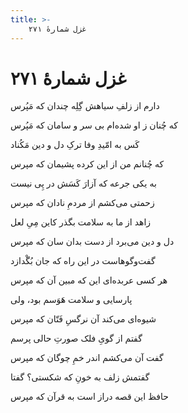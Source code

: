 ```yaml
---
title: >-
    غزل شمارهٔ ۲۷۱
---
```

# غزل شمارهٔ ۲۷۱

<div class="b" id="bn1"><div class="m1"><p>دارم از زلفِ سیاهش گِلِه چندان که مَپُرس</p></div>
<div class="m2"><p>که چُنان ز او شده‌ام بی سر و سامان که مَپُرس</p></div></div>
<div class="b" id="bn2"><div class="m1"><p>کَس به امّیدِ وفا ترکِ دل و دین مَکُناد</p></div>
<div class="m2"><p>که چُنانم من از این کرده پشیمان که مپرس</p></div></div>
<div class="b" id="bn3"><div class="m1"><p>به یکی جرعه که آزارَ کَسَش در پِی نیست</p></div>
<div class="m2"><p>زحمتی می‌کشم از مردمِ نادان که مپرس</p></div></div>
<div class="b" id="bn4"><div class="m1"><p>زاهد از ما به سلامت بگذر کاین مِیِ لعل</p></div>
<div class="m2"><p>دل و دین می‌برد از دست بدان سان که مپرس</p></div></div>
<div class="b" id="bn5"><div class="m1"><p>گفت‌وگوهاست در این راه که جان بُگْدازد</p></div>
<div class="m2"><p>هر کسی عربده‌ای این که مبین آن که مپرس</p></div></div>
<div class="b" id="bn6"><div class="m1"><p>پارسایی و سلامت هَوَسم بود، ولی</p></div>
<div class="m2"><p>شیوه‌ای می‌کند آن نرگسِ فَتّان که مپرس</p></div></div>
<div class="b" id="bn7"><div class="m1"><p>گفتم از گویِ فلک صورتِ حالی پرسم</p></div>
<div class="m2"><p>گفت آن می‌کشم اندر خمِ چوگان که مپرس</p></div></div>
<div class="b" id="bn8"><div class="m1"><p>گفتمش زلف به خونِ که شکستی؟ گفتا</p></div>
<div class="m2"><p>حافظ این قصه دراز است به قرآن که مپرس</p></div></div>